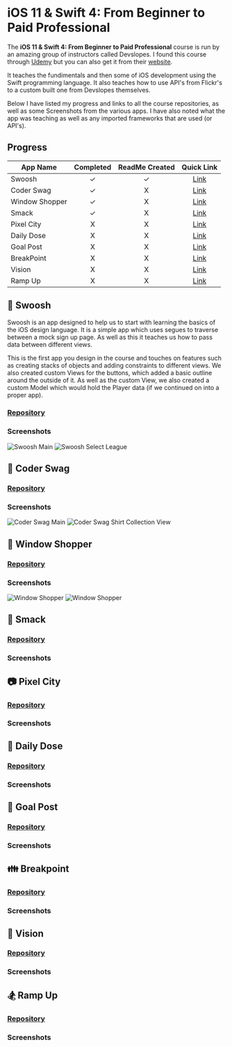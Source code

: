 # iOS 11 & Swift 4: From Beginner to Paid Professional
The **iOS 11 & Swift 4: From Beginner to Paid Professional** course is run by an amazing group of instructors called Devslopes. I found this course through [Udemy](https://www.udemy.com/devslopes-ios11/) but you can also get it from their [website](https://devslopes.com/). 

It teaches the fundimentals and then some of iOS development using the Swift programming language. It also teaches how to use API's from Flickr's to a custom built one from Devslopes themselves. 

Below I have listed my progress and links to all the course repositories, as well as some Screenshots from the various apps. I have also noted what the app was teaching as well as any imported frameworks that are used (or API's).
## Progress
App Name       | Completed  | ReadMe Created  | Quick Link  
-------------- | :--------: | :-------------: | :-----------: 
Swoosh         | &#10003;   | &#10003;        | [Link](https://github.com/thomaspickup/ios11-swoosh)
Coder Swag     | &#10003;   | X               | [Link](https://github.com/thomaspickup/ios11-coder)
Window Shopper | &#10003;   | X               | [Link](https://github.com/thomaspickup/ios11-window)
Smack          | &#10003;   | X               | [Link](https://github.com/thomaspickup/ios11-smack)
Pixel City     | X          | X               | [Link](https://github.com/thomaspickup/ios11-pixelcity)
Daily Dose     | X          | X               | [Link](https://github.com/thomaspickup/ios11-dailydose)
Goal Post      | X          | X               | [Link](https://github.com/thomaspickup/ios11-goalpost)
BreakPoint     | X          | X               | [Link](https://github.com/thomaspickup/ios11-breakpoint)
Vision         | X          | X               | [Link](https://github.com/thomaspickup/ios11-vision)
Ramp Up        | X          | X               | [Link](https://github.com/thomaspickup/ios11-rampup)
## :basketball: Swoosh
Swoosh is an app designed to help us to start with learning the basics of the iOS design language. It is a simple app which uses segues to traverse between a mock sign up page. 
As well as this it teaches us how to pass data between different views.

This is the first app you design in the course and touches on features such as creating stacks of objects and adding constraints to different views. We also created custom Views for the buttons, which added a basic outline around the outside of it. As well as the custom View, we also created a custom Model which would hold the Player data (if we continued on into a proper app). 

### [Repository](https://github.com/thomaspickup/ios11-swoosh)
### Screenshots
![Swoosh Main](https://github.com/thomaspickup/udemy-ios11-course/blob/master/Assets/1.%20Swoosh/IMG_0024.png?raw=true)
![Swoosh Select League](https://github.com/thomaspickup/udemy-ios11-course/blob/master/Assets/1.%20Swoosh/IMG_0025.png?raw=true)

## :shirt: Coder Swag

### [Repository](https://github.com/thomaspickup/ios11-coder)
### Screenshots
![Coder Swag Main](https://github.com/thomaspickup/udemy-ios11-course/blob/master/Assets/2.%20Coder%20Swag/IMG_0027.png?raw=true)
![Coder Swag Shirt Collection View](https://github.com/thomaspickup/udemy-ios11-course/blob/master/Assets/2.%20Coder%20Swag/IMG_0029.png?raw=true)

## :money_with_wings: Window Shopper

### [Repository](https://github.com/thomaspickup/ios11-window)
### Screenshots
![Window Shopper](https://github.com/thomaspickup/udemy-ios11-course/blob/master/Assets/3.%20Window%20Shopper/IMG_0031.png?raw=true)
![Window Shopper](https://github.com/thomaspickup/udemy-ios11-course/blob/master/Assets/3.%20Window%20Shopper/IMG_0032.png?raw=true)

## :mega: Smack

### [Repository](https://github.com/thomaspickup/ios11-smack)
### Screenshots

## :camera: Pixel City

### [Repository](https://github.com/thomaspickup/ios11-pixelcity)
### Screenshots

## :newspaper: Daily Dose

### [Repository](https://github.com/thomaspickup/ios11-dailydose)
### Screenshots

## :tada: Goal Post

### [Repository](https://github.com/thomaspickup/ios11-goalpost)
### Screenshots

## :family: Breakpoint

### [Repository](https://github.com/thomaspickup/ios11-breakpoint)
### Screenshots

## :eyes: Vision

### [Repository](https://github.com/thomaspickup/ios11-vision)
### Screenshots

## :snowboarder: Ramp Up

### [Repository](https://github.com/thomaspickup/ios11-rampup)
### Screenshots
